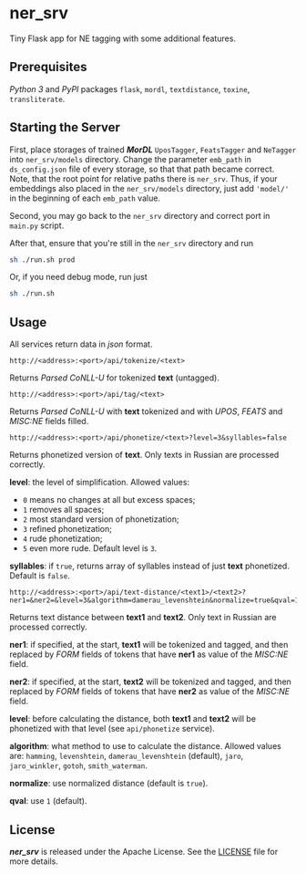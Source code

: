 # ner_srv

Tiny Flask app for NE tagging with some additional features.

## Prerequisites

*Python 3* and *PyPI* packages `flask`, `mordl`, `textdistance`, `toxine`,
`transliterate`.

## Starting the Server

First, place storages of trained ***MorDL*** `UposTagger`, `FeatsTagger` and
`NeTagger` into `ner_srv/models` directory. Change the parameter `emb_path` in
`ds_config.json` file of every storage, so that that path became correct.
Note, that the root point for relative paths there is `ner_srv`. Thus, if your
embeddings also placed in the `ner_srv/models` directory, just add `'model/'`
in the beginning of each `emb_path` value.

Second, you may go back to the `ner_srv` directory and correct port in
`main.py` script.

After that, ensure that you're still in the `ner_srv` directory and run
```sh
sh ./run.sh prod
```

Or, if you need debug mode, run just
```sh
sh ./run.sh
```

## Usage

All services return data in *json* format.

```
http://<address>:<port>/api/tokenize/<text>
```
Returns *Parsed CoNLL-U* for tokenized **text** (untagged).

```
http://<address>:<port>/api/tag/<text>
```
Returns *Parsed CoNLL-U* with **text** tokenized and with *UPOS*, *FEATS* and
*MISC:NE* fields filled.

```
http://<address>:<port>/api/phonetize/<text>?level=3&syllables=false
```
Returns phonetized version of **text**. Only texts in Russian are processed
correctly.

**level**: the level of simplification. Allowed values:
- `0` means no changes at all but excess spaces;
- `1` removes all spaces;
- `2` most standard version of phonetization;
- `3` refined phonetization;
- `4` rude phonetization;
- `5` even more rude.
Default level is `3`.

**syllables**: if `true`, returns array of syllables instead of just **text**
phonetized. Default is `false`.

```
http://<address>:<port>/api/text-distance/<text1>/<text2>?ner1=&ner2=&level=3&algorithm=damerau_levenshtein&normalize=true&qval=1
```
Returns text distance between **text1** and **text2**. Only text in Russian
are processed correctly.

**ner1**: if specified, at the start, **text1** will be tokenized and tagged,
and then replaced by *FORM* fields of tokens that have **ner1** as value of
the *MISC:NE* field.

**ner2**: if specified, at the start, **text2** will be tokenized and tagged,
and then replaced by *FORM* fields of tokens that have **ner2** as value of
the *MISC:NE* field.

**level**: before calculating the distance, both **text1** and **text2** will
be phonetized with that level (see `api/phonetize` service).

**algorithm**: what method to use to calculate the distance. Allowed
values are: `hamming`, `levenshtein`, `damerau_levenshtein` (default),
`jaro`, `jaro_winkler`, `gotoh`, `smith_waterman`.

**normalize**: use normalized distance (default is `true`).

**qval**: use `1` (default).

## License

***ner_srv*** is released under the Apache License. See the
[LICENSE](https://github.com/fostroll/ner_srv/blob/master/LICENSE) file for
more details.
